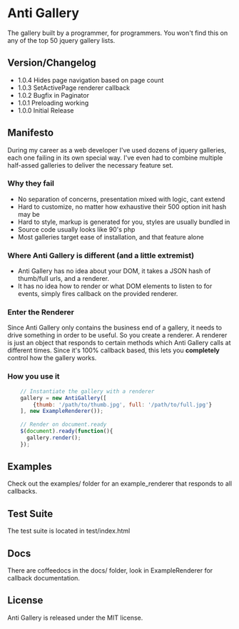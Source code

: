 # Anti Gallery
The gallery built by a programmer, for programmers. You won't find this on any of the top 50 jquery gallery lists.

## Version/Changelog
* 1.0.4 Hides page navigation based on page count
* 1.0.3 SetActivePage renderer callback
* 1.0.2 Bugfix in Paginator
* 1.0.1 Preloading working
* 1.0.0 Initial Release

## Manifesto
During my career as a web developer I've used dozens of jquery galleries, each one failing in its own special way. I've even had to combine multiple half-assed galleries to deliver the necessary feature set.

### Why they fail
* No separation of concerns, presentation mixed with logic, cant extend
* Hard to customize, no matter how exhaustive their 500 option init hash may be
* Hard to style, markup is generated for you, styles are usually bundled in
* Source code usually looks like 90's php
* Most galleries target ease of installation, and that feature alone

### Where Anti Gallery is different (and a little extremist)
* Anti Gallery has no idea about your DOM, it takes a JSON hash of thumb/full urls, and a renderer.
* It has no idea how to render or what DOM elements to listen to for events, simply fires callback on the provided renderer.

### Enter the Renderer
Since Anti Gallery only contains the business end of a gallery, it needs to drive something in order to be useful. So you create a renderer. A renderer is just an object that responds to certain methods which Anti Gallery calls at different times. Since it's 100% callback based, this lets you **completely** control how the gallery works.

### How you use it
```javascript
    // Instantiate the gallery with a renderer
    gallery = new AntiGallery([
        {thumb: '/path/to/thumb.jpg', full: '/path/to/full.jpg'}
    ], new ExampleRenderer());
  
    // Render on document.ready
    $(document).ready(function(){
      gallery.render();
    });
```

## Examples
Check out the examples/ folder for an example_renderer that responds to all callbacks.

## Test Suite
The test suite is located in test/index.html

## Docs
There are coffeedocs in the docs/ folder, look in ExampleRenderer for callback documentation.

## License
Anti Gallery is released under the MIT license.

